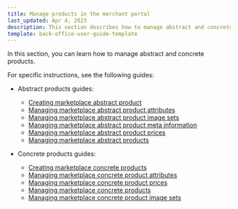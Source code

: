```yaml
---
title: Manage products in the merchant portal
last_updated: Apr 4, 2023
description: This section describes how to manage abstract and concrete products.
template: back-office-user-guide-template
---
```


In this section, you can learn how to manage abstract and concrete products.

For specific instructions, see the following guides:

* Abstract products guides:
  * [Creating marketplace abstract product](/docs/pbc/all/product-information-management/{{page.version}}/marketplace/manage-in-the-merchant-portal/abstract-products/create-marketplace-abstract-product.html)
  * [Managing marketplace abstract product attributes](/docs/pbc/all/product-information-management/{{page.version}}/marketplace/manage-in-the-merchant-portal/abstract-products/manage-marketplace-abstract-product-attributes.html)
  * [Managing marketplace abstract product image sets](/docs/pbc/all/product-information-management/{{page.version}}/marketplace/manage-in-the-merchant-portal/abstract-products/manage-marketplace-abstract-product-image-sets.html)
  * [Managing marketplace abstract product meta information](/docs/pbc/all/product-information-management/{{page.version}}/marketplace/manage-in-the-merchant-portal/abstract-products/manage-marketplace-abstract-product-meta-information.html)
  * [Managing marketplace abstract product prices](/docs/pbc/all/product-information-management/{{page.version}}/marketplace/manage-in-the-merchant-portal/abstract-products/manage-marketplace-abstract-product-prices.html)
  * [Managing marketplace abstract products](/docs/pbc/all/product-information-management/{{page.version}}/marketplace/manage-in-the-merchant-portal/abstract-products/manage-marketplace-abstract-product.html)

* Concrete products guides:
  * [Creating marketplace concrete products](/docs/pbc/all/product-information-management/{{page.version}}/marketplace/manage-in-the-merchant-portal/concrete-products/create-marketplace-concrete-product.html)
  * [Managing marketplace concrete product attributes](/docs/pbc/all/product-information-management/{{page.version}}/marketplace/manage-in-the-merchant-portal/concrete-products/manage-marketplace-concrete-product-attributes.html)
  * [Managing marketplace concrete product prices](/docs/pbc/all/product-information-management/{{page.version}}/marketplace/manage-in-the-merchant-portal/concrete-products/manage-marketplace-concrete-product-prices.html)
  * [Managing marketplace concrete products](/docs/pbc/all/product-information-management/{{page.version}}/marketplace/manage-in-the-merchant-portal/concrete-products/manage-marketplace-concrete-product.html)
  * [Managing marketplace concrete product image sets](/docs/pbc/all/product-information-management/{{page.version}}/marketplace/manage-in-the-merchant-portal/concrete-products/manage-marketplace-concrete-products-image-sets.html)
